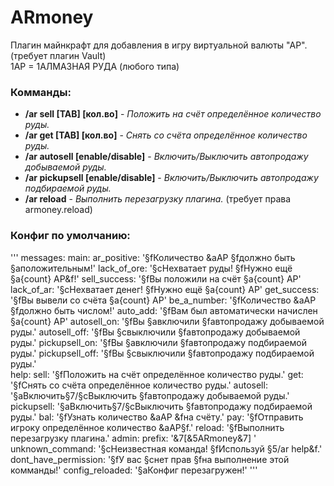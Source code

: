 # ARmoney
Плагин майнкрафт для добавления в игру виртуальной валюты "АР". (требует плагин Vault)  
1АР = 1АЛМАЗНАЯ РУДА (любого типа)

### Комманды:
* __/ar sell [TAB] [кол.во]__ - _Положить на счёт определённое количество руды._
* __/ar get [TAB] [кол.во]__ - _Снять со счёта определённое количество руды._
* __/ar autosell [enable/disable]__ - _Включить/Выключить автопродажу добываемой руды._
* __/ar pickupsell [enable/disable]__ - _Включить/Выключить автопродажу подбираемой руды._
* __/ar reload__ - _Выполнить перезагрузку плагина._ (требует права armoney.reload)

### Конфиг по умолчанию:
'''
messages:
   main:
      ar_positive: '§fКоличество &aАР §fдолжно быть §aположительным!'
      lack_of_ore: '§cНехватает руды! §fНужно ещё §a{count} АР&f!'
      sell_success: '§fВы положили на счёт §a{count} АР'
      lack_of_ar: '§cНехватает денег! §fНужно ещё §a{count} АР'
      get_success: '§fВы вывели со счёта §a{count} АР'
      be_a_number: '§fКоличество &aАР §fдолжно быть числом!'
      auto_add: '§fВам был автоматически начислен §a{count} АР'
      autosell_on: '§fВы §aвключили §fавтопродажу добываемой руды.'
      autosell_off: '§fВы §cвыключили §fавтопродажу добываемой руды.'
      pickupsell_on: '§fВы §aвключили §fавтопродажу подбираемой руды.'
      pickupsell_off: '§fВы §cвыключили §fавтопродажу подбираемой руды.'  
   help:
      sell: '§fПоложить на счёт определённое количество руды.'
      get: '§fСнять со счёта определённое количество руды.'
      autosell: '§aВключить§7/§cВыключить §fавтопродажу добываемой руды.'
      pickupsell: '§aВключить§7/§cВыключить §fавтопродажу подбираемой руды.'
      bal: '§fУзнать количество &aАР &fна счёту.'
      pay: '§fОтправить игроку определённое количество &aАР§f.'
      reload: '§fВыполнить перезагрузку плагина.'
   admin:
      prefix: '&7[&5ARmoney&7] '
      unknown_command: '§cНеизвестная команда! §fИспользуй §5/ar help&f.'
      dont_have_permission: '§fУ вас §cнет прав §fна выполнение этой комманды!'
      config_reloaded: '§aКонфиг перезагружен!'
'''

